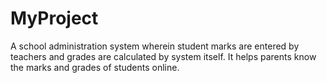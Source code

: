 # MyProject
A school administration system wherein student marks are entered by teachers and grades are calculated by system itself. It helps parents know the marks and grades of students online.
